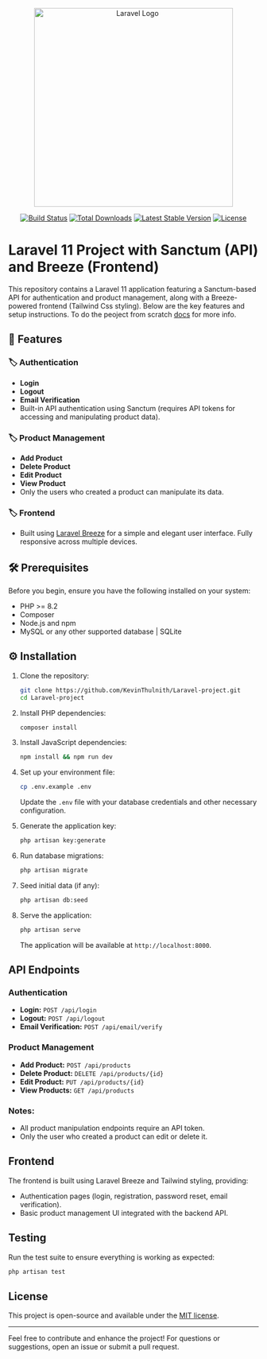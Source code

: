 <p align="center"><a href="https://laravel.com" target="_blank"><img src="https://raw.githubusercontent.com/laravel/art/master/logo-lockup/5%20SVG/2%20CMYK/1%20Full%20Color/laravel-logolockup-cmyk-red.svg" width="400" alt="Laravel Logo"></a></p>

<p align="center">
<a href="https://github.com/laravel/framework/actions"><img src="https://github.com/laravel/framework/workflows/tests/badge.svg" alt="Build Status"></a>
<a href="https://packagist.org/packages/laravel/framework"><img src="https://img.shields.io/packagist/dt/laravel/framework" alt="Total Downloads"></a>
<a href="https://packagist.org/packages/laravel/framework"><img src="https://img.shields.io/packagist/v/laravel/framework" alt="Latest Stable Version"></a>
<a href="https://packagist.org/packages/laravel/framework"><img src="https://img.shields.io/packagist/l/laravel/framework" alt="License"></a>
</p>

# Laravel 11 Project with Sanctum (API) and Breeze (Frontend)

This repository contains a Laravel 11 application featuring a Sanctum-based API for authentication and product management, along with a Breeze-powered frontend (Tailwind Css styling). Below are the key features and setup instructions. To do the peoject from scratch <a href="INSTALL.md"> docs</a> for more info.

## 🚀 Features

### 🏷️ Authentication

-   **Login**
-   **Logout**
-   **Email Verification**
-   Built-in API authentication using Sanctum (requires API tokens for accessing and manipulating product data).

### 🏷️ Product Management

-   **Add Product**
-   **Delete Product**
-   **Edit Product**
-   **View Product**
-   Only the users who created a product can manipulate its data.

### 🏷️ Frontend

-   Built using [Laravel Breeze](https://laravel.com/docs/11.x/starter-kits#breeze) for a simple and elegant user interface. Fully responsive across multiple devices.

## 🛠️ Prerequisites

Before you begin, ensure you have the following installed on your system:

-   PHP >= 8.2
-   Composer
-   Node.js and npm
-   MySQL or any other supported database | SQLite

## ⚙️ Installation

1. Clone the repository:

    ```bash
    git clone https://github.com/KevinThulnith/Laravel-project.git
    cd Laravel-project
    ```

2. Install PHP dependencies:

    ```bash
    composer install
    ```

3. Install JavaScript dependencies:

    ```bash
    npm install && npm run dev
    ```

4. Set up your environment file:

    ```bash
    cp .env.example .env
    ```

    Update the `.env` file with your database credentials and other necessary configuration.

5. Generate the application key:

    ```bash
    php artisan key:generate
    ```

6. Run database migrations:

    ```bash
    php artisan migrate
    ```

7. Seed initial data (if any):

    ```bash
    php artisan db:seed
    ```

8. Serve the application:
    ```bash
    php artisan serve
    ```
    The application will be available at `http://localhost:8000`.

## API Endpoints

### Authentication

-   **Login:** `POST /api/login`
-   **Logout:** `POST /api/logout`
-   **Email Verification:** `POST /api/email/verify`

### Product Management

-   **Add Product:** `POST /api/products`
-   **Delete Product:** `DELETE /api/products/{id}`
-   **Edit Product:** `PUT /api/products/{id}`
-   **View Products:** `GET /api/products`

### Notes:

-   All product manipulation endpoints require an API token.
-   Only the user who created a product can edit or delete it.

## Frontend

The frontend is built using Laravel Breeze and Tailwind styling, providing:

-   Authentication pages (login, registration, password reset, email verification).
-   Basic product management UI integrated with the backend API.

## Testing

Run the test suite to ensure everything is working as expected:

```bash
php artisan test
```

## License

This project is open-source and available under the [MIT license](LICENSE).

---

Feel free to contribute and enhance the project! For questions or suggestions, open an issue or submit a pull request.
